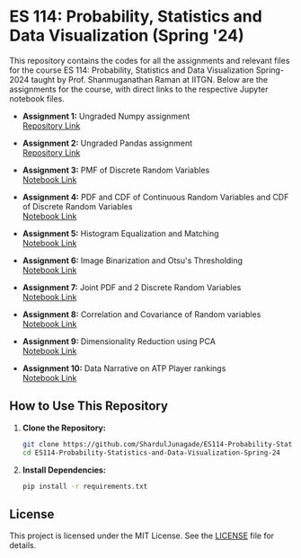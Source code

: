 # ES 114: Probability, Statistics and Data Visualization (Spring '24)

This repository contains the codes for all the assignments and relevant files for the course ES 114: Probability, Statistics and Data Visualization Spring-2024 taught by Prof. Shanmuganathan Raman at IITGN. Below are the assignments for the course, with direct links to the respective Jupyter notebook files.

- **Assignment 1:** Ungraded Numpy assignment  
  [Repository Link](https://github.com/rougier/numpy-100)

- **Assignment 2:** Ungraded Pandas assignment  
  [Repository Link](https://github.com/ajcr/100-pandas-puzzles/blob/master/100-pandas-puzzles-with-solutions.ipynb)
  
- **Assignment 3:** PMF of Discrete Random Variables  
  [Notebook Link](./Assignment-3%20PMF%20of%20Discrete%20Random%20Variables/Lab_Assignment_3_Shardul_Junagade_23110297.ipynb)
  
- **Assignment 4:** PDF and CDF of Continuous Random Variables and CDF of Discrete Random Variables  
  [Notebook Link](./Assignment-4%20PDF%20and%20CDF%20of%20Continous%20and%20Discrete%20Random%20Variables/Lab_Assignment_4_Shardul_Junagade_23110297.ipynb)
  
- **Assignment 5:** Histogram Equalization and Matching  
  [Notebook Link](./Assignment-5%20Histogram%20Equalization%20and%20Matching/Lab_Assignment_5_Shardul_Junagade_23110297.ipynb)
  
- **Assignment 6:** Image Binarization and Otsu's Thresholding  
  [Notebook Link](./Assignment-6%20Otsu's%20Thresholding/Shardul_Junagade_23110297_Lab_Assignment_6.ipynb)
  
- **Assignment 7:** Joint PDF and 2 Discrete Random Variables  
  [Notebook Link](./Assignment-7%20Joint%20PDF%20and%202%20Discrete%20Random%20Variables/Shardul_Junagade_23110297_Lab_Assignment_7.ipynb)
  
- **Assignment 8:** Correlation and Covariance of Random variables  
  [Notebook Link](./Assignment-8%20Correlation%20and%20Covariance/Shardul_Junagade_23110297_Lab_Assignment_8.ipynb)
  
- **Assignment 9:** Dimensionality Reduction using PCA  
  [Notebook Link](./Assignment-9%20Dimentionality%20Reduction%20using%20PCA/Shardul_Junagade_23110297_Lab_Assignment_9.ipynb)
  
- **Assignment 10:** Data Narrative on ATP Player rankings  
  [Notebook Link](./Assignment-10%20Data%20Narrative%20on%20ATP%20Tennis%20Match%20Trends/Shardul_Junagade_23110297_Lab_Assignment_10.ipynb)



## How to Use This Repository

1. **Clone the Repository:**
   ```bash
   git clone https://github.com/ShardulJunagade/ES114-Probability-Statistics-and-Data-Visualization-Spring-24.git
   cd ES114-Probability-Statistics-and-Data-Visualization-Spring-24
   ```

2. **Install Dependencies:** 
    ```bash
    pip install -r requirements.txt
    ```


## License

This project is licensed under the MIT License. See the [LICENSE](LICENSE) file for details.
